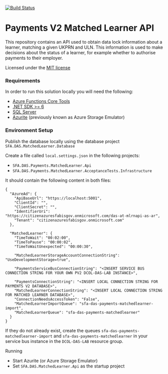 [![Build Status](https://sfa-gov-uk.visualstudio.com/Digital%20Apprenticeship%20Service/_apis/build/status/das-payments-V2-matched-learner?repoName=SkillsFundingAgency%2Fdas-payments-V2-matched-learnerk&branchName=master)](https://sfa-gov-uk.visualstudio.com/Digital%20Apprenticeship%20Service/_build/latest?definitionId=2292&repoName=SkillsFundingAgency%2Fdas-payments-V2-matched-learner&branchName=master)

# Payments V2 Matched Learner API

This repository contains an API used to obtain data lock information about a learner, matching a given UKPRN and ULN. This information is used to make decisions about the status of a learner, for example whether to authorise payments to their employer.

Licensed under the [MIT license](LICENSE)

### Requirements

In order to run this solution locally you will need the following:

* [Azure Functions Core Tools](https://docs.microsoft.com/en-us/azure/azure-functions/functions-run-local)
* [.NET SDK >= 6](https://www.microsoft.com/net/download/)
* [SQL Server](https://www.microsoft.com/en-gb/sql-server/sql-server-downloads)
* [Azurite](https://docs.microsoft.com/en-us/azure/storage/common/storage-use-azurite) (previously known as Azure Storage Emulator)

### Environment Setup

Publish the database locally using the database project `SFA.DAS.MatchedLearner.Database`

Create a file called `local.settings.json` in the following projects:

- `SFA.DAS.Payments.MatchedLearner.Api`
- `SFA.DAS.Payments.MatchedLearner.AcceptanceTests.Infrastructure`

It should contain the following content in both files:

```
{
  "AzureAd": {
    "ApiBaseUrl": "https://localhost:5001",
    "ClientId": "",
    "ClientSecret": "",
    "IdentifierUri": "https://citizenazuresfabisgov.onmicrosoft.com/das-at-mlrnapi-as-ar",
    "Tenant": "citizenazuresfabisgov.onmicrosoft.com"
  },

  "MatchedLearner": {
    "TimeToWait": "00:02:00",
    "TimeToPause": "00:00:02",
    "TimeToWaitUnexpected": "00:00:30",
    
    "MatchedLearnerStorageAccountConnectionString": "UseDevelopmentStorage=true",

    "PaymentsServiceBusConnectionString": "<INSERT SERVICE BUS CONNECTION STRING FOR YOUR OWN PV2 DCOL-DAS-LAB INSTANCE>",

    "PaymentsConnectionString": "<INSERT LOCAL CONNECTION STRING FOR PAYMENTS V2 DATABASE>",
    "MatchedLearnerConnectionString": "<INSERT LOCAL CONNECTION STRING FOR MATCHED LEARNER DATABASE>",
    "ConnectionNeedsAccessToken": "False",
    "MatchedLearnerImportQueue": "sfa-das-payments-matchedlearner-import",
    "MatchedLearnerQueue": "sfa-das-payments-matchedlearner"
  }
}
```

If they do not already exist, create the queues `sfa-das-payments-matchedlearner-import` and `sfa-das-payments-matchedlearner` in your service bus instance in the `DCOL-DAS-LAB` resource group.

Running

- Start Azurite (or Azure Storage Emulator)
- Set `SFA.DAS.MatchedLearner.Api` as the startup project